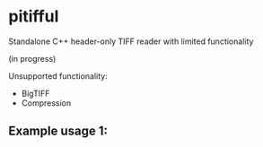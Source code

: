 # pitifful
Standalone C++ header-only TIFF reader with limited functionality

(in progress)

Unsupported functionality:
 - BigTIFF
 - Compression


## Example usage 1: 

```
    

```

